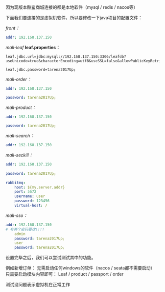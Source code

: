 
因为现版本酷鲨商城连接的都是本地软件（mysql / redis / nacos等）

下面我们要连接的是虚拟机软件，所以要修改一下java项目的配置文件：

*front：*
```yaml  
addr: 192.168.137.150
```  
  
*mall-leaf*
**leaf.properties：**
```properties  
leaf.jdbc.url=jdbc:mysql://192.168.137.150:3306/leafdb?useUnicode=true&characterEncoding=utf8&useSSL=false&allowPublicKeyRetrieval=true

leaf.jdbc.password=tarena2017Up;
```  

*mall-order：*
```yaml  
addr: 192.168.137.150

password: tarena2017Up;
```  

*mall-product：*
```yaml  
addr: 192.168.137.150
  
password: tarena2017Up;
```  
  
*mall-search：*
```yaml  
addr: 192.168.137.150
```  
  
*mall-seckill：*
```yaml  
addr: 192.168.137.150  
  
password: tarena2017Up;  
  
rabbitmq:  
    host: ${my.server.addr}
    port: 5672
    username: user
    password: 123456
    virtual-host: /
```  
  
*mall-sso：*
```yaml
addr: 192.168.137.150
# 有两个密码要改!!!!
    admin
    password: tarena2017Up;
    user
    password: tarena2017Up;
```
  
设置完毕之后，我们可以尝试测试其中的功能。

例如新增订单：
无需启动任何windows的软件（nacos / seata都不需要启动）
只需要启动模块内容即可：
Leaf / product / passport / order

测试没问题表示虚拟机在正常工作